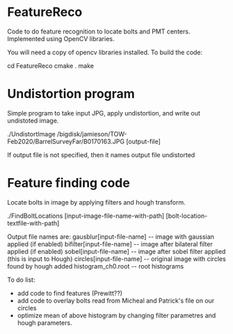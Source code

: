 # FeatureReco

Code to do feature recognition to locate bolts and PMT centers.  Implemented using OpenCV libraries.

You will need a copy of opencv libraries installed.  To build the code:

cd FeatureReco
cmake .
make


# Undistortion program

Simple program to take input JPG, apply undistortion, and write out undistoted image.

./UndistortImage /bigdisk/jamieson/TOW-Feb2020/BarrelSurveyFar/B0170163.JPG [output-file]

If output file is not specified, then it names output file undistorted<input-file-name>

# Feature finding code

Locate bolts in image by applying filters and hough transform.

./FindBoltLocations [input-image-file-name-with-path] [bolt-location-textfile-with-path]

Output file names are: 
  gausblur[input-file-name]  -- image with gaussian applied (if enabled) 
  bifilter[input-file-name]  -- image after bilateral filter applied (if enabled)
  sobel[input-file-name]     -- image after sobel filter applied (this is input to Hough)
  circles[input-file-name]   -- original image with circles found by hough added
  histogram_ch0.root         -- root histograms

To do list:
* add code to find features (Prewitt??)
* add code to overlay bolts read from Micheal and Patrick's file on our circles
* optimize mean of above histogram by changing filter parametres and hough parameters.









